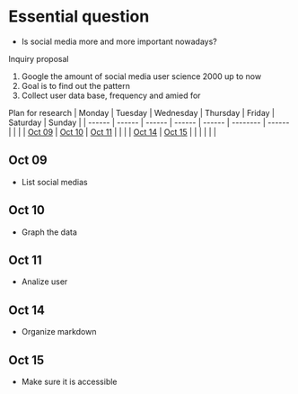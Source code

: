 # Essential question
* Is social media more and more important nowadays?

 Inquiry proposal
1. Google the amount of social media user science 2000 up to now
2. Goal is to find out the pattern
3. Collect user data base, frequency and amied for
   
 Plan for research
| Monday            | Tuesday           | Wednesday         | Thursday          | Friday            | Saturday | Sunday |
| ------ | ------ | ------ | ------ | ------ | -------- | ------ |
|                   |                   | [Oct 09](#Oct-09) | [Oct 10](#Oct-10) | [Oct 11](#Oct-11) |          |        |
| [Oct 14](#Oct-14) | [Oct 15](#Oct-15) |                   |                   |                   |          |        |

## Oct 09
* List social medias
  

## Oct 10
* Graph the data

## Oct 11
* Analize user

## Oct 14
* Organize markdown


## Oct 15 
* Make sure it is accessible